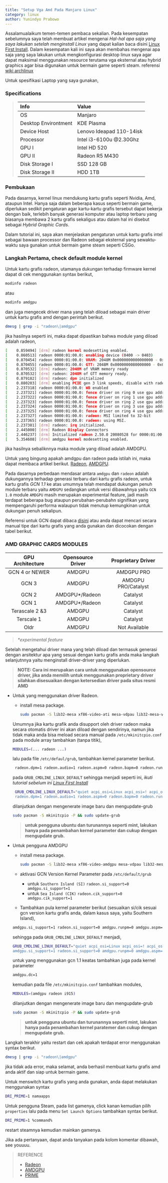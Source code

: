```yaml
---
title: "Setup Vga Amd Pada Manjaro Linux"
category: linux
author: Yunindyo Prabowo
---
```


Assalamualaikum temen-temen pembaca sekalian. Pada kesempatan sebelumnya saya telah membuat artikel mengenai _Hal-hal apa saja yang saya lakukan setelah menginstall Linux_ yang dapat kalian baca disini [Linux First Install](/Linux-First-Install). Dalam kesempatan kali ini saya akan membahas mengenai apa saja yang saya lakukan untuk mengkonfigurasi desktop linux saya agar dapat maksimal menggunakan resource terutama vga eksternal atau hybrid graphics agar bisa digunakan untuk bermain game seperti steam.
referensi [wiki archlinux](https://wiki.archlinux.org/index.php/Power_management)

Untuk spesifikasi Laptop yang saya gunakan,

### Specifications


>| Info | Value |
>| :--- | :---- |
>| OS  | Manjaro |
>| Desktop Environtment | KDE Plasma |
>| Device Host  | Lenovo Ideapad 110-14isk |
>| Processor | Intel i3-6100u @2.30Ghz|
>| GPU I | Intel HD 520|
>| GPU II  | Radeon R5 M430|
>| Disk Storage I | SSD 128 GB | 
>| Disk Storage II | HDD 1TB |

### Pembukaan

Pada dasarnya, kernel linux mendukung kartu grafis seperti Nvidia, Amd, ataupun Intel. Hanya saja dalam beberapa kasus seperti bermain game, diperlukan sedikit pengaturan agar kartu-kartu grafis tersebut dapat bekerja dengan baik, terlebih banyak generasi komputer atau laptop terbaru yang biasanya membawa 2 kartu grafis sekaligus atau dalam hal ini disebut sebagai _Hybrid Graphic Cards_.

Dalam tutorial ini, saya akan menjelaskan pengaturan untuk kartu grafis intel sebagai bawaan processor dan Radeon sebagai eksternal yang sewaktu-waktu saya gunakan untuk bermain game steam seperti CSGo.

### Langkah Pertama, check default module kernel

Untuk kartu grafis radeon, utamanya dukungan terhadap firmware kernel dapat di cek menggunakan syntax berikut, 

```bash
modinfo radeon
```
atau
```bash
modinfo amdgpu
```
dan juga mengecek driver mana yang telah diload sebagai main driver untuk kartu grafis amd dengan perintah berikut.

```bash
dmesg | grep -i "radeon\|amdgpu"
```
jika hasilnya seperti ini, maka dapat dipastikan bahwa module yang diload adalah radeon,

```bash
[    0.859494] [drm] radeon kernel modesetting enabled.
[    0.860513] radeon 0000:01:00.0: enabling device (0400 -> 0403)
[    0.870454] radeon 0000:01:00.0: VRAM: 2048M 0x0000000000000000 - 0x000000007FFFFFFF (2048M used)
[    0.870455] radeon 0000:01:00.0: GTT: 2048M 0x0000000080000000 - 0x00000000FFFFFFFF
[    0.870532] [drm] radeon: 2048M of VRAM memory ready
[    0.870532] [drm] radeon: 2048M of GTT memory ready.
[    0.879182] [drm] radeon: dpm initialized
[    0.880203] [drm] enabling PCIE gen 3 link speeds, disable with radeon.pcie_gen2=0
[    2.237318] radeon 0000:01:00.0: WB enabled
[    2.237321] radeon 0000:01:00.0: fence driver on ring 0 use gpu addr 0x0000000080000c00 and cpu addr 0xffff928bf1ba9c00
[    2.237322] radeon 0000:01:00.0: fence driver on ring 1 use gpu addr 0x0000000080000c04 and cpu addr 0xffff928bf1ba9c04
[    2.237323] radeon 0000:01:00.0: fence driver on ring 2 use gpu addr 0x0000000080000c08 and cpu addr 0xffff928bf1ba9c08
[    2.237324] radeon 0000:01:00.0: fence driver on ring 3 use gpu addr 0x0000000080000c0c and cpu addr 0xffff928bf1ba9c0c
[    2.237325] radeon 0000:01:00.0: fence driver on ring 4 use gpu addr 0x0000000080000c10 and cpu addr 0xffff928bf1ba9c10
[    2.237327] radeon 0000:01:00.0: radeon: MSI limited to 32-bit
[    2.237365] radeon 0000:01:00.0: radeon: using MSI.
[    2.237381] [drm] radeon: irq initialized.
[    2.445000] [drm] Radeon Display Connectors
[    2.446237] [drm] Initialized radeon 2.50.0 20080528 for 0000:01:00.0 on minor 0
[    5.354608] [drm] amdgpu kernel modesetting enabled.
```
jika hasilnya sebaliknnya maka module yang diload adalah AMDGPU.

Untuk yang bingung apakah amdgpu dan radeon pada istilah ini, maka dapat membaca artikel berikut. [Radeon](https://wiki.archlinux.org/index.php/ATI), [AMDGPU](https://wiki.archlinux.org/index.php/AMDGPU).

Pada dasarnya perbedaan mendasar antara `amdgpu` dan `radeon` adalah dukungannya terhadap generasi terbaru dari kartu grafis radeon, untuk kartu grafis _GCN 1.1_ ke atas umumnya telah mendapat dukungan penuh module terbaru yaitu `AMDGPU` sedangkan untuk versi dibawahnya yaitu `GCN 1.0` module `AMDGPU` masih merupakan experimental feature, jadi masih terdapat beberapa bug ataupun perubahan-perubahn signifikan yang mempengaruhi performa walaupun tidak menutup kemungkinan untuk dukungan penuh sekalipun.

Referensi untuk GCN dapat dibaca [disini](https://en.wikipedia.org/wiki/Graphics_Core_Next)
atau anda dapat mencari secara manual tipe dari kartu grafis yang anda gunakan dan dicocokan dengan tabel berikut.

### AMD GRAPHIC CARDS MODULES
| GPU Architecture | Opensource Driver | Proprietary Driver |
|:--:|:--:|:--:|
|GCN 4 or NEWER|AMDGPU|AMDGPU PRO|
|GCN 3|AMDGPU|AMDGPU PRO/Catalyst|
|GCN 2|AMDGPU*/Radeon|Catalyst|
|GCN 1|AMDGPU*/Radeon|Catalyst|
|Terascale 2 &3|AMDGPU|Catalyst|
|Terscale 1|AMDGPU|Catalyst|
|Oldr|AMDGPU|Not Available|

> _*experimental feature_

Setelah mengetahui driver mana yang telah diload dan termasuk generasi dengan arsitektur apa yang sesuai dengan kartu grafis anda maka langkah selanjutnnya yaitu menginstall driver-driver yang diperlukan.

> **NOTE: Cara ini merupakan cara untuk menggunakan opensource driver, jika anda memilih untuk menggunakan proprietary driver silahkan disesuaikan dengan ketersedian driver pada situs resmi AMD**


* Untuk yang menggunakan driver Radeon.
    - install mesa package.
        ```bash
        sudo pacman -S lib32-mesa xf86-video-ati mesa-vdpau lib32-mesa-vdpau
        ```
    Umumnya jika kartu grafik anda disupport oleh driver radeon maka secara otomatis driver ini akan diload dengan sendirinya, namun jika tidak maka anda bisa meload secara manual pada `/etc/mkinitcpio.conf` pada module array tambahkan (tanpa titik),

    ```bash
    MODULES=(... radeon ...)
    ```

    lalu pada file `/etc/defaul/grub`, tambahkan kernel parameter berikut.

    ```bash
     radeon.dpm=1 radeon.audio=1 radeon.aspm=0 radeon.bapm=0 radeon.runpm=0 radeon.si_support=1
    ```
    pada `GRUB_CMDLINE_LINUX_DEFAULT` sehingga menjadi seperti ini, *ikuti tutorial sebelum ini [Linux First Install](/Linux-First-Install)*

    ```bash
     GRUB_CMDLINE_LINUX_DEFAULT="quiet acpi_osi=Linux acpi_osi=! acpi_osi='Windows 2009'  loglevel=3 i915.modeset=1 ipv6.disable=1 rd.udev.log_priority=3 acpi=force acpi_enforce_resources=lax pcie_aspm=force nopti spectre_v2=off 
     radeon.dpm=1 radeon.audio=1 radeon.aspm=0 radeon.bapm=0 radeon.runpm=0 radeon.si_support=1"
     ```
     dilanjutkan dengan mengenerate image baru dan mengupdate-grub
     ```bash
     sudo pacman -S mkinitcpio -P && sudo update-grub
     ```

     > **untuk pengguna ubuntu dan turunannya seperti mint, lakukan hanya pada penambahan kernel parameter dan cukup dengan mengupdate grub.**

* Untuk pengguna AMDGPU
    - install mesa package.
        ```bash
        sudo pacman -S lib32-mesa xf86-video-amdgpu mesa-vdpau lib32-mesa-vdpau lib32-vulkan-radeon vulkan-radeon libva-mesa-driver lib32-libva-mesa-driver
        ```
    - aktivasi GCN Version Kernel Parameter pada `/etc/default/grub`
        * untuk `Southern Island (SI)` `radeon.si_support=0 amdgpu.si_support=1`
        * untuk `Sea Island (CIK)` `radeon.cik_support=0 amdgpu.cik_support=1`

    - Tambahkan pula kernel parameter berikut (sesuaikan si/cik sesuai gcn version kartu grafis anda, dalam kasus saya, yaitu Southern Island), 
    
    ```bash
    amdgpu.si_support=1 radeon.si_support=0 amdgpu.runpm=0 amdgpu.aspm=0 amdgpu.dpm=1 amdgpu.sound=1
    ```

    sehingga pada `GRUB_CMDLINE_LINUX_DEFAULT` menjadi,
    ```bash
    GRUB_CMDLINE_LINUX_DEFAULT="quiet acpi_osi=Linux acpi_osi=! acpi_osi='Windows 2009'  loglevel=3 i915.modeset=1 ipv6.disable=1 rd.udev.log_priority=3 acpi=force acpi_enforce_resources=lax pcie_aspm=force nopti spectre_v2=off 
    amdgpu.si_support=1 radeon.si_support=0 amdgpu.runpm=0 amdgpu.aspm=0 amdgpu.dpm=1 amdgpu.sound=1"
    ```

    untuk yang menggunakan gcn 1.1 keatas tambahkan juga pada kernel parameter
    ```bash
    amdgpu.dc=1
    ```
    kemudian pada file `/etc/mkinitcpio.conf` tambahkan modules,
    ```bash
    MODULES=(amdgpu radeon i915)
    ```
    dilanjutkan dengan mengenerate image baru dan mengupdate-grub
     ```bash
     sudo pacman -S mkinitcpio -P && sudo update-grub
     ```
    > **untuk pengguna ubuntu dan turunannya seperti mint, lakukan hanya pada penambahan kernel paratemer dan cukup dengan mengupdate grub.**
     
Langkah terakhir yaitu restart dan cek apakah terdapat error menggunakan syntax berikut.

```bash
dmesg | grep -i "radeon\|amdgpu"
```

jika tidak ada error, maka selamat, anda berhasil membuat kartu grafis amd anda aktif dan siap untuk bermain game.

Untuk menswitch kartu grafis yang anda gunakan, anda dapat melakukan menggunakan syntax

```bash
DRI_PRIME=1 namaapps
```

Untuk pengguna Steam, pada list gamenya, click kanan kemudian pilih `properties` lalu pada
menu `Set Launch Options` tambahkan syntax berikut.

```bash
DRI_PRIME=1 %command%
```

restart steamnya kemudian mainkan gamenya.

Jika ada pertanyaan, dapat anda tanyakan pada kolom komentar dibawah, see youuuu.

> REFERENCE
> * [Radeon](https://wiki.archlinux.org/index.php/ATI)
> * [AMDGPU](https://wiki.archlinux.org/index.php/AMDGPU)
> * [PRIME](https://wiki.archlinux.org/index.php/PRIME) 